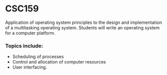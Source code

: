 # CSC159
Application of operating system principles to the design and implementation of a multitasking operating system. Students will write an operating system for a computer platform. 

### Topics include: 
 * Scheduling of processes
 * Control and allocation of computer resources
 * User interfacing. 
